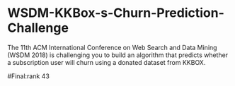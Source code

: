 # WSDM-KKBox-s-Churn-Prediction-Challenge
The 11th ACM International Conference on Web Search and Data Mining (WSDM 2018) is challenging you to build an algorithm that predicts whether a subscription user will churn using a donated dataset from KKBOX.

#Final:rank 43

